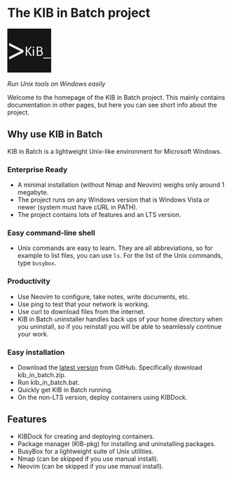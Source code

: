 # The KIB in Batch project

![>KiB_](./kali_in_batch_logo.png)

*Run Unix tools on Windows easily*

Welcome to the homepage of the KIB in Batch project. This mainly contains documentation in other pages, but here you can see short info about the project.

## Why use KIB in Batch

KIB in Batch is a lightweight Unix-like environment for Microsoft Windows.

### Enterprise Ready

* A minimal installation (without Nmap and Neovim) weighs only around 1 megabyte.
* The project runs on any Windows version that is Windows Vista or newer (system must have cURL in PATH).
* The project contains lots of features and an LTS version.

### Easy command-line shell

* Unix commands are easy to learn. They are all abbreviations, so for example to list files, you can use `ls`. For the list of the Unix commands, type `busybox`.

### Productivity

* Use Neovim to configure, take notes, write documents, etc.
* Use ping to test that your network is working.
* Use curl to download files from the internet.
* KIB in Batch uninstaller handles back ups of your home directory when you uninstall, so if you reinstall you will be able to seamlessly continue your work.

### Easy installation

* Download the [latest version](https://github.com/KIB-in-Batch/KIB-in-Batch/releases/latest) from GitHub. Specifically download kib_in_batch.zip.
* Run kib_in_batch.bat.
* Quickly get KIB in Batch running.
* On the non-LTS version, deploy containers using KIBDock.

## Features

* KIBDock for creating and deploying containers.
* Package manager (KIB-pkg) for installing and uninstalling packages.
* BusyBox for a lightweight suite of Unix utilities.
* Nmap (can be skipped if you use manual install).
* Neovim (can be skipped if you use manual install).
